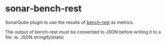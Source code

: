 # sonar-bench-rest

SonarQube plugin to use the results of [bench-rest](https://github.com/jeffbski/bench-rest) as metrics.

The output of bench-rest must be convertied to JSON before writing it to a file. ie.  JSON.stringify(stats)



